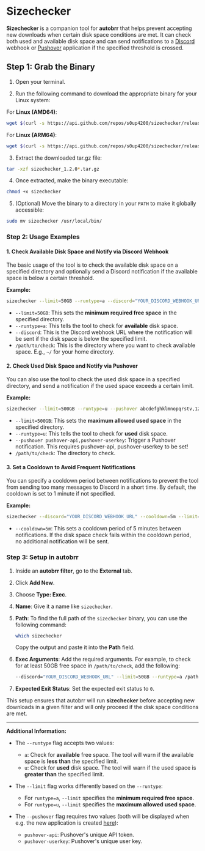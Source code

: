 # Sizechecker

**Sizechecker** is a companion tool for **autobrr** that helps prevent accepting new downloads when certain disk space conditions are met. It can check both used and available disk space and can send notifications to a [Discord](https://discord.com/) webhook or [Pushover](https://pushover.net/) application if the specified threshold is crossed.

## Step 1: Grab the Binary

1. Open your terminal.

2. Run the following command to download the appropriate binary for your Linux system:

For **Linux (AMD64)**:

```bash
wget $(curl -s https://api.github.com/repos/s0up4200/sizechecker/releases/latest | grep download | grep linux_amd64 | cut -d\" -f4)
```

For **Linux (ARM64)**:

```bash
wget $(curl -s https://api.github.com/repos/s0up4200/sizechecker/releases/latest | grep download | grep linux_arm64 | cut -d\" -f4)
```

3. Extract the downloaded tar.gz file:

```bash
tar -xzf sizechecker_1.2.0*.tar.gz
```

4. Once extracted, make the binary executable:

```bash
chmod +x sizechecker
```

5. (Optional) Move the binary to a directory in your `PATH` to make it globally accessible:

```bash
sudo mv sizechecker /usr/local/bin/
```

### Step 2: Usage Examples

#### 1. Check Available Disk Space and Notify via Discord Webhook

The basic usage of the tool is to check the available disk space on a specified directory and optionally send a Discord notification if the available space is below a certain threshold.

**Example:**

```bash
sizechecker --limit=50GB --runtype=a --discord="YOUR_DISCORD_WEBHOOK_URL" /path/to/check
```

- `--limit=50GB`: This sets the **minimum required free space** in the specified directory.
- `--runtype=a`: This tells the tool to check for **available** disk space.
- `--discord`: This is the Discord webhook URL where the notification will be sent if the disk space is below the specified limit.
- `/path/to/check`: This is the directory where you want to check available space. E.g., `~/` for your home directory.

#### 2. Check Used Disk Space and Notify via Pushover

You can also use the tool to check the used disk space in a specified directory, and send a notification if the used space exceeds a certain limit.

**Example:**

```bash
sizechecker --limit=500GB --runtype=u --pushover abcdefghklmnopqrstv,1234567890 /path/to/check
```

- `--limit=500GB`: This sets the **maximum allowed used space** in the specified directory.
- `--runtype=u`: This tells the tool to check for **used** disk space.
- `--pushover pushover-api,pushover-userkey`: Trigger a Pushover notification. This requires pushover-api, pushover-userkey to be set!
- `/path/to/check`: The directory to check.

#### 3. Set a Cooldown to Avoid Frequent Notifications

You can specify a cooldown period between notifications to prevent the tool from sending too many messages to Discord in a short time. By default, the cooldown is set to 1 minute if not specified.

**Example:**

```bash
sizechecker --discord="YOUR_DISCORD_WEBHOOK_URL" --cooldown=5m --limit=50GB --runtype=a /path/to/check
```

- `--cooldown=5m`: This sets a cooldown period of 5 minutes between notifications. If the disk space check fails within the cooldown period, no additional notification will be sent.

### Step 3: Setup in autobrr

1. Inside an **autobrr filter**, go to the **External** tab.

2. Click **Add New**.

3. Choose **Type: Exec**.

4. **Name**: Give it a name like `sizechecker`.

5. **Path**: To find the full path of the `sizechecker` binary, you can use the following command:

   ```bash
   which sizechecker
   ```

   Copy the output and paste it into the **Path** field.

6. **Exec Arguments**: Add the required arguments. For example, to check for at least 50GB free space in `/path/to/check`, add the following:

   ```bash
   --discord="YOUR_DISCORD_WEBHOOK_URL" --limit=50GB --runtype=a /path/to/check
   ```

7. **Expected Exit Status**: Set the expected exit status to `0`.

This setup ensures that autobrr will run **sizechecker** before accepting new downloads in a given filter and will only proceed if the disk space conditions are met.

---

**Additional Information:**

- The `--runtype` flag accepts two values:
  - `a`: Check for **available** free space. The tool will warn if the available space is **less than** the specified limit.
  - `u`: Check for **used** disk space. The tool will warn if the used space is **greater than** the specified limit.

- The `--limit` flag works differently based on the `--runtype`:
  - For `runtype=a`, `--limit` specifies the **minimum required free space**.
  - For `runtype=u`, `--limit` specifies the **maximum allowed used space**.

- The `--pushover` flag requires two values (both will be displayed when e.g. the new application is created [here](https://pushover.net/apps/build)):
  - `pushover-api`: Pushover's unique API token.
  - `pushover-userkey`: Pushover's unique user key.
